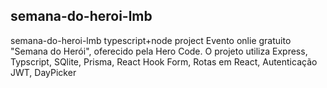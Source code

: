 ## semana-do-heroi-lmb
semana-do-heroi-lmb typescript+node project
Evento onlie gratuito "Semana do Herói", oferecido pela Hero Code. O projeto utiliza
Express, Typscript, SQlite, Prisma, React Hook Form, Rotas em React, Autenticação JWT, DayPicker 
